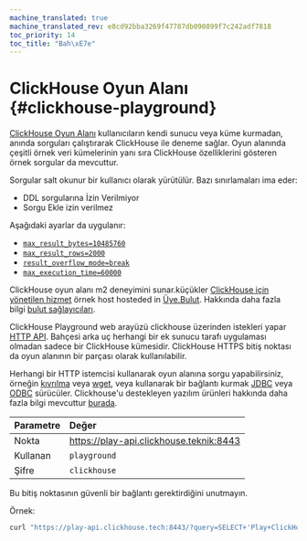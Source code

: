 ```yaml
---
machine_translated: true
machine_translated_rev: e8cd92bba3269f47787db090899f7c242adf7818
toc_priority: 14
toc_title: "Bah\xE7e"
---
```


# ClickHouse Oyun Alanı {#clickhouse-playground}

[ClickHouse Oyun Alanı](https://play.clickhouse.tech?file=welcome) kullanıcıların kendi sunucu veya küme kurmadan, anında sorguları çalıştırarak ClickHouse ile deneme sağlar.
Oyun alanında çeşitli örnek veri kümelerinin yanı sıra ClickHouse özelliklerini gösteren örnek sorgular da mevcuttur.

Sorgular salt okunur bir kullanıcı olarak yürütülür. Bazı sınırlamaları ima eder:

-   DDL sorgularına İzin Verilmiyor
-   Sorgu Ekle izin verilmez

Aşağıdaki ayarlar da uygulanır:
- [`max_result_bytes=10485760`](../operations/settings/query_complexity/#max-result-bytes)
- [`max_result_rows=2000`](../operations/settings/query_complexity/#setting-max_result_rows)
- [`result_overflow_mode=break`](../operations/settings/query_complexity/#result-overflow-mode)
- [`max_execution_time=60000`](../operations/settings/query_complexity/#max-execution-time)

ClickHouse oyun alanı m2 deneyimini sunar.küçükler
[ClickHouse için yönetilen hizmet](https://cloud.yandex.com/services/managed-clickhouse)
örnek host hosteded in [Üye.Bulut](https://cloud.yandex.com/).
Hakkında daha fazla bilgi [bulut sağlayıcıları](../commercial/cloud.md).

ClickHouse Playground web arayüzü clickhouse üzerinden istekleri yapar [HTTP API](../interfaces/http.md).
Bahçesi arka uç herhangi bir ek sunucu tarafı uygulaması olmadan sadece bir ClickHouse kümesidir.
ClickHouse HTTPS bitiş noktası da oyun alanının bir parçası olarak kullanılabilir.

Herhangi bir HTTP istemcisi kullanarak oyun alanına sorgu yapabilirsiniz, örneğin [kıvrılma](https://curl.haxx.se) veya [wget](https://www.gnu.org/software/wget/), veya kullanarak bir bağlantı kurmak [JDBC](../interfaces/jdbc.md) veya [ODBC](../interfaces/odbc.md) sürücüler.
Clickhouse'u destekleyen yazılım ürünleri hakkında daha fazla bilgi mevcuttur [burada](../interfaces/index.md).

| Parametre | Değer                                   |
|:----------|:----------------------------------------|
| Nokta     | https://play-api.clickhouse.teknik:8443 |
| Kullanan  | `playground`                            |
| Şifre     | `clickhouse`                            |

Bu bitiş noktasının güvenli bir bağlantı gerektirdiğini unutmayın.

Örnek:

``` bash
curl "https://play-api.clickhouse.tech:8443/?query=SELECT+'Play+ClickHouse!';&user=playground&password=clickhouse&database=datasets"
```
